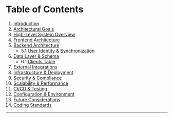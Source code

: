 # Table of Contents

1. [Introduction](#introduction)
2. [Architectural Goals](#architectural-goals)
3. [High-Level System Overview](#high-level-system-overview)
4. [Frontend Architecture](#frontend-architecture)
5. [Backend Architecture](#backend-architecture)
   - 5.1 [User Identity & Synchronization](#user-identity--synchronization)
6. [Data Layer & Schema](#data-layer--schema)
   - 6.1 [Clients Table](#clients-table)
7. [External Integrations](#external-integrations)
8. [Infrastructure & Deployment](#infrastructure--deployment)
9. [Security & Compliance](#security--compliance)
10. [Scalability & Performance](#scalability--performance)
11. [CI/CD & Testing](#cicd--testing)
12. [Configuration & Environment](#configuration--environment)
13. [Future Considerations](#future-considerations)
14. [Coding Standards](#coding-standards)

---
